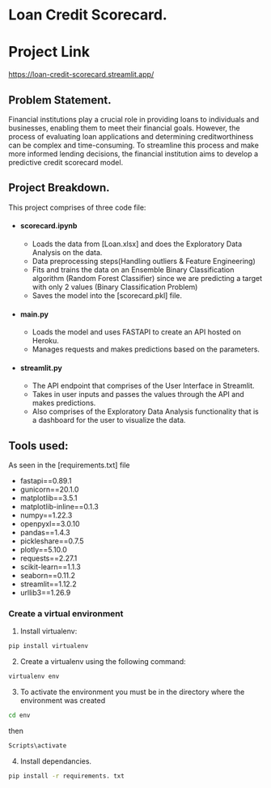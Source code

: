 # Loan Credit Scorecard.
# Project Link
https://loan-credit-scorecard.streamlit.app/

## Problem Statement.
Financial institutions play a crucial role in providing loans to individuals and businesses, enabling them to meet their financial goals. However, the process of evaluating loan applications and determining creditworthiness can be complex and time-consuming. To streamline this process and make more informed lending decisions, the financial institution aims to develop a predictive credit scorecard model.

## Project Breakdown.
This project comprises of three code file:

- #### scorecard.ipynb 
    -  Loads the data from [Loan.xlsx] and does the Exploratory Data Analysis on the data.
    -  Data preprocessing steps(Handling outliers & Feature Engineering)
    - Fits and trains the data on an Ensemble Binary Classification algorithm (Random Forest Classifier) since we are predicting a target with only 2 values (Binary Classification Problem)
    - Saves the model into the [scorecard.pkl] file.

- #### main.py 
    - Loads the model and uses FASTAPI to create an API hosted on Heroku. 
    - Manages requests and makes predictions based on the parameters.

- #### streamlit.py 
    - The API endpoint that comprises of the User Interface in Streamlit.
    - Takes in user inputs and passes the values through the API and makes predictions.
    - Also comprises of the Exploratory Data Analysis functionality that is a dashboard for the user to visualize the data.

## Tools used:
As seen in the [requirements.txt] file
-   fastapi==0.89.1
-   gunicorn==20.1.0
-   matplotlib==3.5.1
-   matplotlib-inline==0.1.3
-   numpy==1.22.3
-   openpyxl==3.0.10
-   pandas==1.4.3
-   pickleshare==0.7.5
-   plotly==5.10.0
-   requests==2.27.1
-   scikit-learn==1.1.3
-   seaborn==0.11.2
-   streamlit==1.12.2
-   urllib3==1.26.9


### Create a virtual environment
1. Install virtualenv:
```sh
pip install virtualenv
``` 
2. Create a virtualenv using the following command:
 ```sh
virtualenv env
```
3. To activate the environment you must be in the directory where the environment was created
 ```sh
cd env
```
then
 ```sh
Scripts\activate 
```
4. Install dependancies.
 ```sh
pip install -r requirements. txt
```